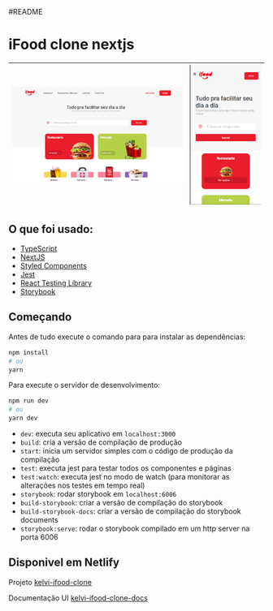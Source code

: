 #README

# iFood clone nextjs

|![Desktop](public/preview/desktop-preview.png)|![Desktop](public/preview/mobile-preview.png)|
|---|---|


## O que foi usado:

- [TypeScript](https://www.typescriptlang.org/)
- [NextJS](https://nextjs.org/)
- [Styled Components](https://styled-components.com/)
- [Jest](https://jestjs.io/)
- [React Testing Library](https://testing-library.com/docs/react-testing-library/intro)
- [Storybook](https://storybook.js.org/)


## Começando
Antes de tudo execute o comando para para instalar as dependências:
```bash
npm install
# ou
yarn
```

Para execute o servidor de desenvolvimento:

```bash
npm run dev
# ou
yarn dev
```

- `dev`: executa seu aplicativo em `localhost:3000`
- `build`: cria a versão de compilação de produção
- `start`: inicia um servidor simples com o código de produção da compilação
- `test`: executa jest para testar todos os componentes e páginas
- `test:watch`: executa jest no modo de watch (para monitorar as alterações nos testes em tempo real)
- `storybook`: rodar storybook em `localhost:6006`
- `build-storybook`: criar a versão de compilação do storybook
- `build-storybook-docs`: criar a versão de compilação do storybook documents
- `storybook:serve`: rodar o storybook compilado em um http server na porta 6006

## Disponivel em Netlify

Projeto [kelvi-ifood-clone
](https://kelvi-ifood-clone.netlify.app)

Documentação UI [kelvi-ifood-clone-docs](https://kelvi-ifood-clone-docs.netlify.app)